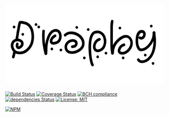 # <img height="250" alt="portfolio_view" src="https://raw.githubusercontent.com/undernotic/draphy/master/img/draphy.png">

[![Build Status](https://travis-ci.org/UnderNotic/draphy.svg?branch=master)](https://travis-ci.org/UnderNotic/draphy)
[![Coverage Status](https://coveralls.io/repos/github/UnderNotic/draphy/badge.svg?branch=master)](https://coveralls.io/github/UnderNotic/draphy?branch=master)
[![BCH compliance](https://bettercodehub.com/edge/badge/UnderNotic/draphy?branch=master)](https://bettercodehub.com/)
[![dependencies Status](https://david-dm.org/undernotic/draphy/status.svg)](https://david-dm.org/undernotic/draphy)
[![License: MIT](https://img.shields.io/badge/License-MIT-yellow.svg)](https://opensource.org/licenses/MIT)

[![NPM](https://nodei.co/npm/draphy.png)](https://nodei.co/npm/draphy/)
